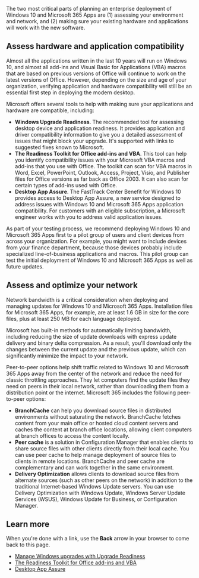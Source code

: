 The two most critical parts of planning an enterprise deployment of Windows 10 and Microsoft 365 Apps are (1) assessing your environment and network, and (2) making sure your existing hardware and applications will work with the new software. 

## Assess hardware and application compatibility

Almost all the applications written in the last 10 years will run on Windows 10, and almost all add-ins and Visual Basic for Applications (VBA) macros that are based on previous versions of Office will continue to work on the latest versions of Office. However, depending on the size and age of your organization, verifying application and hardware compatibility will still be an essential first step in deploying the modern desktop. 

Microsoft offers several tools to help with making sure your applications and hardware are compatible, including: 

- **Windows Upgrade Readiness**. The recommended tool for assessing desktop device and application readiness. It provides application and driver compatibility information to give you a detailed assessment of issues that might block your upgrade. It's supported with links to suggested fixes known to Microsoft. 
- **The Readiness Toolkit for Office add-ins and VBA**. This tool can help you identify compatibility issues with your Microsoft VBA macros and add-ins that you use with Office. The toolkit can scan for VBA macros in Word, Excel, PowerPoint, Outlook, Access, Project, Visio, and Publisher files for Office versions as far back as Office 2003. It can also scan for certain types of add-ins used with Office. 
- **Desktop App Assure**. The FastTrack Center Benefit for Windows 10 provides access to Desktop App Assure, a new service designed to address issues with Windows 10 and Microsoft 365 Apps application compatibility. For customers with an eligible subscription, a Microsoft engineer works with you to address valid application issues. 

As part of your testing process, we recommend deploying Windows 10 and Microsoft 365 Apps first to a pilot group of users and client devices from across your organization. For example, you might want to include devices from your finance department, because those devices probably include specialized line-of-business applications and macros. This pilot group can test the initial deployment of Windows 10 and Microsoft 365 Apps as well as future updates. 

## Assess and optimize your network

Network bandwidth is a critical consideration when deploying and managing updates for Windows 10 and Microsoft 365 Apps. Installation files for Microsoft 365 Apps, for example, are at least 1.6 GB in size for the core files, plus at least 250 MB for each language deployed. 

Microsoft has built-in methods for automatically limiting bandwidth, including reducing the size of update downloads with express update delivery and binary delta compression. As a result, you'll download only the changes between the current update and the previous update, which can significantly minimize the impact to your network. 

Peer-to-peer options help shift traffic related to Windows 10 and Microsoft 365 Apps away from the center of the network and reduce the need for classic throttling approaches. They let computers find the update files they need on peers in their local network, rather than downloading them from a distribution point or the internet. Microsoft 365 includes the following peer-to-peer options: 

- **BranchCache** can help you download source files in distributed environments without saturating the network. BranchCache fetches content from your main office or hosted cloud content servers and caches the content at branch office locations, allowing client computers at branch offices to access the content locally. 
- **Peer cache** is a solution in Configuration Manager that enables clients to share source files with other clients directly from their local cache. You can use peer cache to help manage deployment of source files to clients in remote locations. BranchCache and peer cache are complementary and can work together in the same environment. 
- **Delivery Optimization** allows clients to download source files from alternate sources (such as other peers on the network) in addition to the traditional Internet-based Windows Update servers. You can use Delivery Optimization with Windows Update, Windows Server Update Services (WSUS), Windows Update for Business, or Configuration Manager.

## Learn more

When you're done with a link, use the **Back** arrow in your browser to come back to this page.

- [Manage Windows upgrades with Upgrade Readiness](https://docs.microsoft.com/windows/deployment/upgrade/manage-windows-upgrades-with-upgrade-readiness)
- [The Readiness Toolkit for Office add-ins and VBA](https://docs.microsoft.com/DeployOffice/use-the-readiness-toolkit-to-assess-application-compatibility-for-office-365-pro)
- [Desktop App Assure](https://docs.microsoft.com/windows/compatibility/app-assure)

